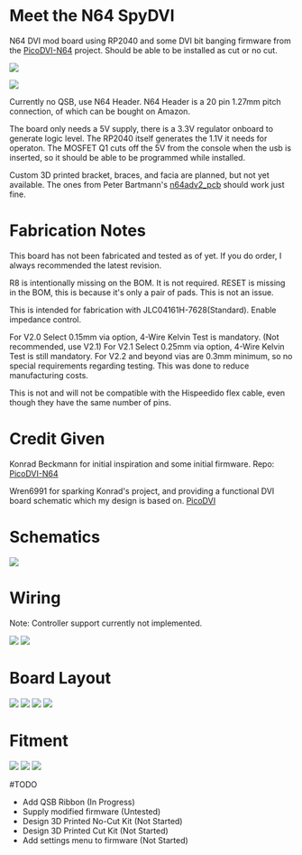 # Meet the N64 SpyDVI

N64 DVI mod board using RP2040 and some DVI bit banging firmware from the [PicoDVI-N64](https://github.com/kbeckmann/PicoDVI-N64) project. Should be able to be installed as cut or no cut.

![](./Images/Board3D.png)

![](./Images/Board3DNC.png)

Currently no QSB, use N64 Header. N64 Header is a 20 pin 1.27mm pitch connection, of which can be bought on Amazon.

The board only needs a 5V supply, there is a 3.3V regulator onboard to generate logic level. The RP2040 itself generates the 1.1V it needs for operaton. The MOSFET Q1 cuts off the 5V from the console when the usb is inserted, so it should be able to be programmed while installed.

Custom 3D printed bracket, braces, and facia are planned, but not yet available. The ones from Peter Bartmann's [n64adv2_pcb](https://github.com/borti4938/n64adv2_pcb) should work just fine.

# Fabrication Notes

This board has not been fabricated and tested as of yet. If you do order, I always recommended the latest revision.

R8 is intentionally missing on the BOM. It is not required.
RESET is missing in the BOM, this is because it's only a pair of pads. This is not an issue.

This is intended for fabrication with JLC04161H-7628(Standard). Enable impedance control.

For V2.0 Select 0.15mm via option, 4-Wire Kelvin Test is mandatory. (Not recommended, use V2.1)
For V2.1 Select 0.25mm via option, 4-Wire Kelvin Test is still mandatory.
For V2.2 and beyond vias are 0.3mm minimum, so no special requirements regarding testing. This was done to reduce manufacturing costs.

This is not and will not be compatible with the Hispeedido flex cable, even though they have the same number of pins.

# Credit Given

Konrad Beckmann for initial inspiration and some initial firmware. Repo: [PicoDVI-N64](https://github.com/kbeckmann/PicoDVI-N64)

Wren6991 for sparking Konrad's project, and providing a functional DVI board schematic which my design is based on. [PicoDVI](https://github.com/Wren6991/PicoDVI)

# Schematics

![](./Images/Schematic.png)

# Wiring

Note: Controller support currently not implemented.

![](./Images/AVSIGNALS.png)
![](./Images/CONSIGNAL.png)

# Board Layout

![](./Images/BRDFront.png)
![](./Images/BRDGround.png)
![](./Images/BRDPower.png)
![](./Images/BRDBack.png)

# Fitment

![](./Images/FusionTopView.png)
![](./Images/FusionBackView.png)
![](./Images/FusionFrontSectionView.png)

#TODO
- Add QSB Ribbon (In Progress)
- Supply modified firmware (Untested)
- Design 3D Printed No-Cut Kit (Not Started)
- Design 3D Printed Cut Kit (Not Started)
- Add settings menu to firmware (Not Started)
